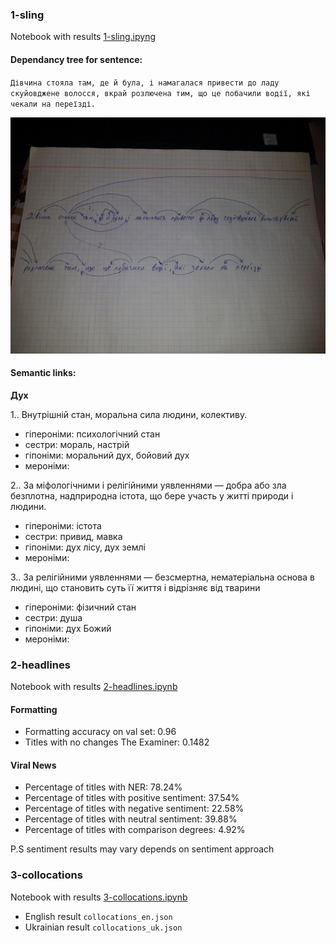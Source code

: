 ### 1-sling

Notebook with results [1-sling.ipyng](1-sling.ipyng)

#### Dependancy tree for sentence:

``Дівчина стояла там, де й була, і намагалася привести до ладу скуйовджене волосся, вкрай розлючена тим, що це побачили водії, які чекали на переїзді.``

![image info](dep_tree_v2.jpg)

#### Semantic links:
**Дух**

1.. Внутрішній стан, моральна сила людини, колективу.
  * гіпероніми: психологічний стан  
  * сестри: мораль, настрій  
  * гіпоніми: моральний дух, бойовий дух  
  * мероніми:  

2.. За міфологічними і релігійними уявленнями — добра або зла безплотна, надприродна істота, що бере участь у житті природи і людини.  
  * гіпероніми: істота  
  * сестри: привид, мавка  
  * гіпоніми: дух лісу, дух землі  
  * мероніми:  

3.. За релігійними уявленнями — безсмертна, нематеріальна основа в людині, що становить суть її життя і відрізняє від тварини  
  * гіпероніми: фізичний стан  
  * сестри: душа  
  * гіпоніми: дух Божий  
  * мероніми:  


### 2-headlines

Notebook with results [2-headlines.ipynb](2-headlines.ipynb)

#### Formatting
* Formatting accuracy on val set: 0.96
* Titles with no changes The Examiner: 0.1482 

#### Viral News
* Percentage of titles with NER: 78.24%
* Percentage of titles with positive sentiment: 37.54%
* Percentage of titles with negative sentiment: 22.58%
* Percentage of titles with neutral sentiment: 39.88%
* Percentage of titles with comparison degrees: 4.92%

P.S sentiment results may vary depends on sentiment approach

### 3-collocations

Notebook with results [3-collocations.ipynb](3-collocations.ipynb)

* English result ``collocations_en.json``
* Ukrainian result ``collocations_uk.json``